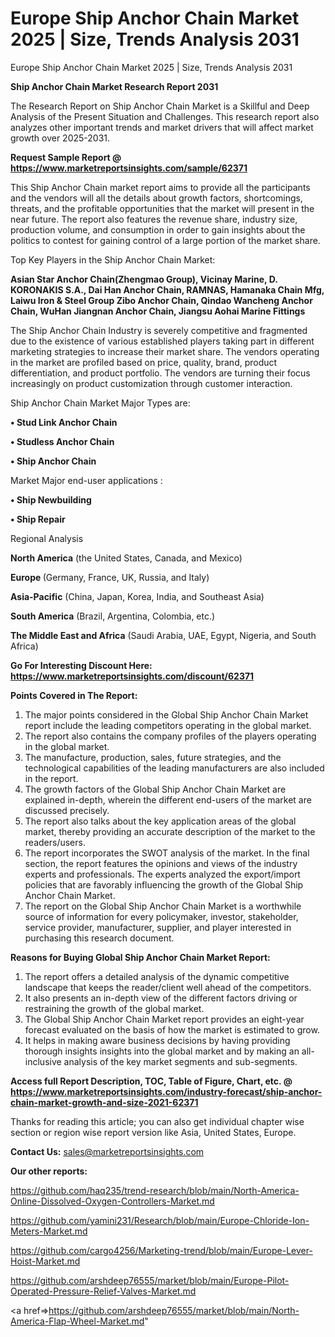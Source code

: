# Europe Ship Anchor Chain Market 2025 | Size, Trends Analysis 2031
Europe Ship Anchor Chain Market 2025 | Size, Trends Analysis 2031

<strong>Ship Anchor Chain Market Research Report 2031</strong>

The Research Report on Ship Anchor Chain Market is a Skillful and Deep Analysis of the Present Situation and Challenges. This research report also analyzes other important trends and market drivers that will affect market growth over 2025-2031.

<strong>Request Sample Report @ <a href=https://www.marketreportsinsights.com/sample/62371>https://www.marketreportsinsights.com/sample/62371</a></strong>

This Ship Anchor Chain market report aims to provide all the participants and the vendors will all the details about growth factors, shortcomings, threats, and the profitable opportunities that the market will present in the near future. The report also features the revenue share, industry size, production volume, and consumption in order to gain insights about the politics to contest for gaining control of a large portion of the market share.

Top Key Players in the Ship Anchor Chain Market:

<strong>Asian Star Anchor Chain(Zhengmao Group), Vicinay Marine, D. KORONAKIS S.A., Dai Han Anchor Chain, RAMNAS, Hamanaka Chain Mfg, Laiwu Iron & Steel Group Zibo Anchor Chain, Qindao Wancheng Anchor Chain, WuHan Jiangnan Anchor Chain, Jiangsu Aohai Marine Fittings</strong>

The Ship Anchor Chain Industry is severely competitive and fragmented due to the existence of various established players taking part in different marketing strategies to increase their market share. The vendors operating in the market are profiled based on price, quality, brand, product differentiation, and product portfolio. The vendors are turning their focus increasingly on product customization through customer interaction.

Ship Anchor Chain Market Major Types are:

<strong>• Stud Link Anchor Chain

• Studless Anchor Chain

• Ship Anchor Chain</strong>

Market Major end-user applications :

<strong>• Ship Newbuilding

• Ship Repair</strong>

Regional Analysis

</u><strong><b>North America</b></strong> (the United States, Canada, and Mexico)

<strong><b>Europe </b></strong>(Germany, France, UK, Russia, and Italy)

<strong><b>Asia-Pacific</b></strong> (China, Japan, Korea, India, and Southeast Asia)

<strong><b>South America</b></strong> (Brazil, Argentina, Colombia, etc.)

<strong><b>The Middle East and Africa</b></strong> (Saudi Arabia, UAE, Egypt, Nigeria, and South Africa)

<strong>Go For Interesting Discount Here: <a href=https://www.marketreportsinsights.com/discount/62371>https://www.marketreportsinsights.com/discount/62371</a></strong>

<strong>Points Covered in The Report:</strong>
<ol>
  <li>The major points considered in the Global Ship Anchor Chain Market report include the leading competitors operating in the global market.</li>
  <li>The report also contains the company profiles of the players operating in the global market.</li>
  <li>The manufacture, production, sales, future strategies, and the technological capabilities of the leading manufacturers are also included in the report.</li>
  <li>The growth factors of the Global Ship Anchor Chain Market are explained in-depth, wherein the different end-users of the market are discussed precisely.</li>
  <li>The report also talks about the key application areas of the global market, thereby providing an accurate description of the market to the readers/users.</li>
  <li>The report incorporates the SWOT analysis of the market. In the final section, the report features the opinions and views of the industry experts and professionals. The experts analyzed the export/import policies that are favorably influencing the growth of the Global Ship Anchor Chain Market.</li>
  <li>The report on the Global Ship Anchor Chain Market is a worthwhile source of information for every policymaker, investor, stakeholder, service provider, manufacturer, supplier, and player interested in purchasing this research document.</li>
</ol>
<strong>Reasons for Buying Global Ship Anchor Chain Market Report:</strong>

<ol>
  <li>The report offers a detailed analysis of the dynamic competitive landscape that keeps the reader/client well ahead of the competitors.</li>
  <li>It also presents an in-depth view of the different factors driving or restraining the growth of the global market.</li>
  <li>The Global Ship Anchor Chain Market report provides an eight-year forecast evaluated on the basis of how the market is estimated to grow.</li>
  <li>It helps in making aware business decisions by having providing thorough insights insights into the global market and by making an all-inclusive analysis of the key market segments and sub-segments.</li>
</ol>
<strong>Access full Report Description, TOC, Table of Figure, Chart, etc. @ <a href=https://www.marketreportsinsights.com/industry-forecast/ship-anchor-chain-market-growth-and-size-2021-62371>https://www.marketreportsinsights.com/industry-forecast/ship-anchor-chain-market-growth-and-size-2021-62371</a></strong>


Thanks for reading this article; you can also get individual chapter wise section or region wise report version like Asia, United States, Europe.

<strong>Contact Us:</strong>
sales@marketreportsinsights.com

<strong>Our other reports:</strong>

<a href=https://github.com/haq235/trend-research/blob/main/North-America-Online-Dissolved-Oxygen-Controllers-Market.md>https://github.com/haq235/trend-research/blob/main/North-America-Online-Dissolved-Oxygen-Controllers-Market.md</a>

<a href=https://github.com/yamini231/Research/blob/main/Europe-Chloride-Ion-Meters-Market.md>https://github.com/yamini231/Research/blob/main/Europe-Chloride-Ion-Meters-Market.md</a>

<a href=https://github.com/cargo4256/Marketing-trend/blob/main/Europe-Lever-Hoist-Market.md>https://github.com/cargo4256/Marketing-trend/blob/main/Europe-Lever-Hoist-Market.md</a>

<a href=https://github.com/arshdeep76555/market/blob/main/Europe-Pilot-Operated-Pressure-Relief-Valves-Market.md>https://github.com/arshdeep76555/market/blob/main/Europe-Pilot-Operated-Pressure-Relief-Valves-Market.md</a>

<a href=>https://github.com/arshdeep76555/market/blob/main/North-America-Flap-Wheel-Market.md</a>"
